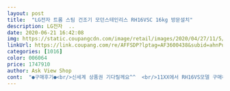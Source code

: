 ```yaml
---
layout: post 
title:  "LG전자 트롬 스팀 건조기 모던스테인리스 RH16VSC 16kg 방문설치" 
description: LG전자  ..
date: 2020-06-21 16:42:08 
img: https://static.coupangcdn.com/image/retail/images/2020/04/27/11/5/71de24af-227c-40b9-80dc-bef1c0feda0b.jpg 
linkUrl: https://link.coupang.com/re/AFFSDP?lptag=AF3600438&subid=ahnPublicAsk&pageKey=1515264193&itemId=2600805986&vendorItemId=70591993930&traceid=V0-113-fb5f4783a9c4e7ca 
categories: [1016] 
color: 006064 
price: 1747910 
author: Ask View Shop 
cont:  "●구매후기●<br/>신세계 상품권 기다릴께요^^  <br/>11XX에서 RH16VS모델 구매하고 배송이 3주가까이 되도록 안와서  RH16VSC 세일하길래 전에 것 취소하고 엄청 고민하다 이틀안에 배송해준다는 쿠팡을 믿고 질러버렸어요<br/>LG에서 앵글을 구입하지 않았더니 딱 건조기 설명만 해주시고 가시네요.<br/> ㅠㅠ<br/>건조대 놓느라 자리 차지하는일 없고 마른후 뻗뻗했던 양말과 티셔츠가 아닌 부드럽고 보송보송한 빨래감을 만날수있어서 너무 좋아요<br/>구매자님들이 다들 감탄을 연발하시기에 도대체 무슨 기분일까 궁금했는데 와우 이건 설명으로는 어려워요 ㅎㅎ<br/>근데 진짜 이틀 만에 오네요^^<br/>기존트윈워시도 있어서셋이 놓으니ㅋ<br/>너무 저렴하게 잘산것 같아요^^<br/>너무 편하고 빨래가 보송보송 ㅜㅜ 이 느낌이구나... <br/><br/>두모델 크게 차이가 없다시네요<br/>리모컨 설명은 안해주시고... <br/> 아직 못쓰고 있다는 점!<br/>문짝 재질차이인데<br/>배송기사님 친절하셨구요<br/>배송하시는 분이 설명 친절하게 해주시긴 했는데.<br/>.<br/>  저희집 세탁기와 직렬 연결할때<br/>써보면 아 할거예요 ㅎㅎ 살까말까 고민을 수없이 많이 했는데 바보같은 짓이었네요 ㅎㅎ<br/>암튼 제품은 너무 편리해요.<br/>.<br/>  이제 신나게 건조할 일만 남았네요^^<br/>어짜피 구매하실거면 고민말고 하루빨리 구매하세요^^<br/>오자마자 상품평남깁니다.<br/>ㅎㅎ<br/>오히려 RH16VSC가 최신모델이라고 하셨어요<br/>이제 알았어요 왜 다들 신세계라고 하시는지 ㅎㅎ<br/>집에 와서 보니 더 커보여 조금 놀랐어요<br/>쿠팡 쵝오!!!!!♡<br/>쿠팡에서 구매전에 LG매장에 가서 구경했는데.<br/>  똑같은 제품이구요(가격에 차이)<br/>합체할거같아요ㅋㅋ<br/>" 
---
```


